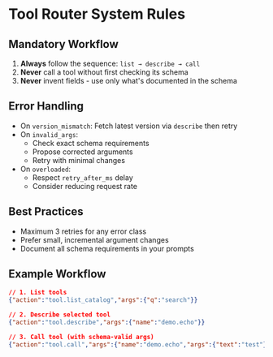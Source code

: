 # Tool Router System Rules

## Mandatory Workflow
1. **Always** follow the sequence: `list → describe → call`
2. **Never** call a tool without first checking its schema
3. **Never** invent fields - use only what's documented in the schema

## Error Handling
- On `version_mismatch`: Fetch latest version via `describe` then retry
- On `invalid_args`: 
  - Check exact schema requirements
  - Propose corrected arguments
  - Retry with minimal changes
- On `overloaded`: 
  - Respect `retry_after_ms` delay
  - Consider reducing request rate

## Best Practices
- Maximum 3 retries for any error class
- Prefer small, incremental argument changes
- Document all schema requirements in your prompts

## Example Workflow
```json
// 1. List tools
{"action":"tool.list_catalog","args":{"q":"search"}}

// 2. Describe selected tool
{"action":"tool.describe","args":{"name":"demo.echo"}}

// 3. Call tool (with schema-valid args)
{"action":"tool.call","args":{"name":"demo.echo","args":{"text":"test"}}}
